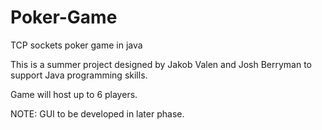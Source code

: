 # Poker-Game
TCP sockets poker game in java

This is a summer project designed by Jakob Valen and Josh Berryman to support Java programming skills.

Game will host up to 6 players.


NOTE: GUI to be developed in later phase.

